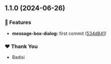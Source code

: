 ## 1.1.0 (2024-06-26)


### 🚀 Features

- **message-box-dialog:** first commit ([534d841](https://github.com/DSI-HUG/ngx-components/commit/534d841))


### ❤️  Thank You

- Badisi